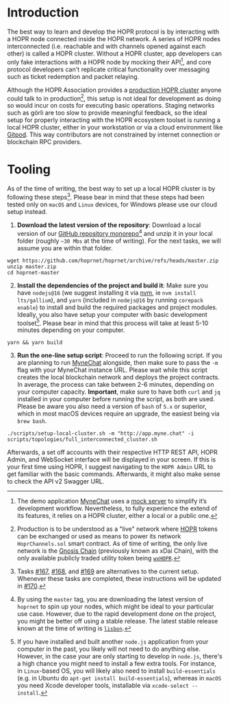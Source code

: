 # Introduction

The best way to learn and develop the HOPR protocol is by interacting with a HOPR node connected inside the HOPR network. A series of HOPR nodes interconnected (i.e. reachable and with channels opened against each other) is called a HOPR cluster.
Without a HOPR cluster, app developers can only fake interactions with a HOPR node by mocking their API[^1], and
core protocol developers can't replicate critical functionality over messaging such as ticket redemption
and packet relaying.

Although the HOPR Association provides a [production HOPR cluster](https://status.hoprnet.org/) anyone could talk to in production[^2],
this setup is not ideal for development as doing so would incur on costs for executing basic operations. Staging networks
such as görli are too slow to provide meaningful feedback, so the ideal setup for properly interacting with the HOPR
ecosystem toolset is running a local HOPR cluster, either in your workstation or via a cloud environment like
[Gitpod](https://gitpod.io). This way contributors are not constrained by internet connection or blockchain RPC providers.

# Tooling

As of the time of writing, the best way to set up a local HOPR cluster is by following these steps[^3]. Please bear in mind that these steps
had been tested only on `macOS` and `Linux` devices, for Windows please use our cloud setup instead.

1. **Download the latest version of the repository**: Download a local version of our [GitHub repository monorepo](https://github.com/hoprnet/hoprnet)[^4]
   and unzip it in your local folder (roughly `~30 Mbs` at the time of writing). For the next tasks, we will assume you are within that folder.

```
wget https://github.com/hoprnet/hoprnet/archive/refs/heads/master.zip
unzip master.zip
cd hoprnet-master
```

2. **Install the dependencies of the project and build it**: Make sure you have `nodejs@16` (we suggest installing it via [nvm](https://github.com/nvm-sh/nvm), ie `nvm install lts/gallium`), and `yarn` (included in `nodejs@16` by running `corepack enable`)
   to install and build the required packages and project modules. Ideally, you also have setup your computer with basic development toolset[^5]. Please bear in mind that this process will take at least 5-10 minutes depending on your computer.

```
yarn && yarn build
```

3. **Run the one-line setup script**: Proceed to run the following script. If you are planning to run [MyneChat](http://app.myne.chat/)
   alongside, then make sure to pass the `-m` flag with your MyneChat instance URL. Please wait while this script creates
   the local blockchain network and deploys the project contracts. In average, the process can take between 2-6 minutes,
   depending on your computer capacity. **Important**, make sure to have both `curl` and `jq` installed in your computer
   before running the script, as both are used. Please be aware you also need a version of `bash` of `5.x` or superior,
   which in most macOS devices require an upgrade, the easiest being via `brew bash`.

```
./scripts/setup-local-cluster.sh -m "http://app.myne.chat" -i scripts/topologies/full_interconnected_cluster.sh
```

Afterwards, a set off accounts with their respective HTTP REST API, HOPR Admin, and WebSocket interface will be displayed
in your screen. If this is your first time using HOPR, I suggest navigating to the `HOPR Admin` URL to get familiar with
the basic commands. Afterwards, it might also make sense to check the API v2 Swagger URL.

[^1]:
    The demo application [MyneChat](https://github.com/hoprnet/myne-chat) uses a
    [mock server](https://github.com/hoprnet/myne-chat/blob/cf6501b2ffa24502834f567ab575630e302e3d34/mocks/index.js#L47-L79)
    to simplify it’s development workflow. Nevertheless, to fully experience the extend of its features, it relies on a
    HOPR cluster, either a local or a public one.

[^2]:
    Production is to be understood as a "live" network where [HOPR](https://coinmarketcap.com/currencies/hopr/) tokens can
    be exchanged or used as means to power its network `HoprChannels.sol` smart contract. As of time of writing, the only live
    network is the [Gnosis Chain](https://www.xdaichain.com/) (previously known as xDai Chain), with the only available publicly
    traded utility token being [`wxHOPR`](https://blockscout.com/xdai/mainnet/token/0xD4fdec44DB9D44B8f2b6d529620f9C0C7066A2c1/token-transfers).

[^3]:
    Tasks [#167](https://github.com/hoprnet/hopr-devrel/issues/167), [#168](https://github.com/hoprnet/hopr-devrel/issues/168),
    and [#169](https://github.com/hoprnet/hopr-devrel/issues/167) are alternatives to the current setup. Whenever these tasks are
    completed, these instructions will be updated in [#170](https://github.com/hoprnet/hopr-devrel/issues/170).

[^4]:
    By using the `master` tag, you are downloading the latest version of `hoprnet` to spin up your nodes, which might be ideal
    to your particular use case. However, due to the rapid development done on the project, you might be better off using a stable
    release. The latest stable release known at the time of writing is [`lisbon`](https://github.com/hoprnet/hoprnet/archive/refs/heads/release/lisbon.zip).

[^5]: If you have installed and built another `node.js` application from your computer in the past, you likely will not need to do anything else. However, in the case your are only starting to develop in `node.js`, there's a high chance you might need to install a few extra tools. For instance, in `Linux`-based OS, you will likely also need to install `build-essentials` (e.g. in Ubuntu do `apt-get install build-essentials`), whereas in `macOS` you need Xcode developer tools, installable via `xcode-select --install`.
